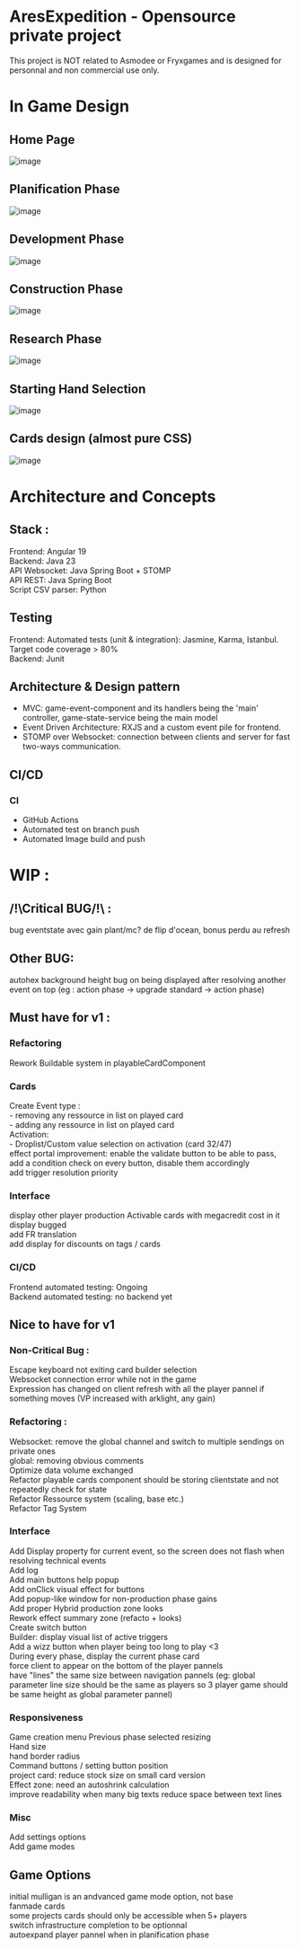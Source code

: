 # AresExpedition - Opensource private project  
This project is NOT related to Asmodee or Fryxgames and is designed for personnal and non commercial use only.

# In Game Design
## Home Page
![image](https://github.com/Mylaana/AresExpedition/blob/main/ressources/images/fullscreen_lobby.png)
## Planification Phase
![image](https://github.com/Mylaana/AresExpedition/blob/main/ressources/images/fullscreen_planification.png)
## Development Phase
![image](https://github.com/Mylaana/AresExpedition/blob/main/ressources/images/fullscreen_development.png)
## Construction Phase
![image](https://github.com/Mylaana/AresExpedition/blob/main/ressources/images/fullscreen_construction.png)
## Research Phase
![image](https://github.com/Mylaana/AresExpedition/blob/main/ressources/images/fullscreen_research.png)
## Starting Hand Selection
![image](https://github.com/Mylaana/AresExpedition/blob/main/ressources/images/fullscreen_starting_hand.png)
## Cards design (almost pure CSS)
![image](https://github.com/Mylaana/AresExpedition/blob/main/ressources/images/fullscreen_cards.png)

# Architecture and Concepts
## Stack :
Frontend: Angular 19   
Backend: Java 23   
API Websocket: Java Spring Boot + STOMP   
API REST: Java Spring Boot   
Script CSV parser: Python   

## Testing
Frontend: Automated tests (unit & integration): Jasmine, Karma, Istanbul. Target code coverage > 80%   
Backend: Junit   

## Architecture & Design pattern
- MVC: game-event-component and its handlers being the 'main' controller, game-state-service being the main model   
- Event Driven Architecture: RXJS and a custom event pile for frontend.   
- STOMP over Websocket: connection between clients and server for fast two-ways communication.   

## CI/CD
### CI
- GitHub Actions   
- Automated test on branch push   
- Automated Image build and push   

# WIP : 
## /!\Critical BUG/!\ : 
bug eventstate avec gain plant/mc? de flip d'ocean, bonus perdu au refresh

## Other BUG:   
autohex background height bug on being displayed after resolving another event on top (eg : action phase -> upgrade standard -> action phase)   

## Must have for v1 :
### Refactoring
Rework Buildable system in playableCardComponent   

### Cards
Create Event type :   
    - removing any ressource in list on played card   
    - adding any ressource in list on played card    
Activation:   
    - Droplist/Custom value selection on activation (card 32/47)   
effect portal improvement: enable the validate button to be able to pass, add a condition check on every button, disable them accordingly   
add trigger resolution priority   

### Interface
display other player production
Activable cards with megacredit cost in it display bugged   
add FR translation   
add display for discounts on tags / cards   

### CI/CD
Frontend automated testing: Ongoing   
Backend automated testing: no backend yet   

## Nice to have for v1
### Non-Critical Bug :
Escape keyboard not exiting card builder selection   
Websocket connection error while not in the game   
Expression has changed on client refresh with all the player pannel if something moves (VP increased with arklight, any gain)   

### Refactoring :
Websocket: remove the global channel and switch to multiple sendings on private ones   
global: removing obvious comments   
Optimize data volume exchanged   
Refactor playable cards component should be storing clientstate and not repeatedly check for state   
Refactor Ressource system (scaling, base etc.)   
Refactor Tag System   

### Interface
Add Display property for current event, so the screen does not flash when resolving technical events   
Add log   
Add main buttons help popup   
Add onClick visual effect for buttons   
Add popup-like window for non-production phase gains   
Add proper Hybrid production zone looks   
Rework effect summary zone (refacto + looks)   
Create switch button   
Builder: display visual list of active triggers   
Add a wizz button when player being too long to play <3   
During every phase, display the current phase card   
force client to appear on the bottom of the player pannels   
have "lines" the same size between navigation pannels (eg: global parameter line size should be the same as players so 3 player game should be same height as global parameter pannel)   


### Responsiveness
Game creation menu
Previous phase selected resizing   
Hand size   
hand border radius   
Command buttons / setting button position   
project card: reduce stock size on small card version   
Effect zone: need an autoshrink calculation   
improve readability when many big texts
reduce space between text lines

### Misc
Add settings options   
Add game modes   

## Game Options
initial mulligan is an andvanced game mode option, not base   
fanmade cards   
some projects cards should only be accessible when 5+ players   
switch infrastructure completion to be optionnal   
autoexpand player pannel when in planification phase   
